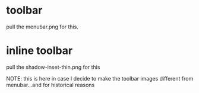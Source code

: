 # toolbar

pull the menubar.png for this.

# inline toolbar

pull the shadow-inset-thin.png for this

NOTE: this is here in case I decide to make the toolbar images different from menubar...and for historical reasons
